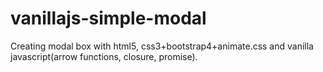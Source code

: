 # vanillajs-simple-modal
Creating modal box with html5, css3+bootstrap4+animate.css and vanilla javascript(arrow functions, closure, promise). 
